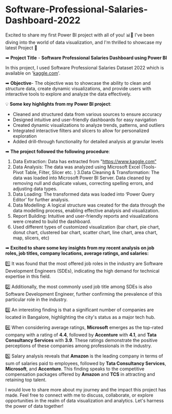 # Software-Professional-Salaries-Dashboard-2022

Excited to share my first Power BI project with all of you! 📊🚀
I've been diving into the world of data visualization, and I'm thrilled to showcase my latest Project 🌟

➡ **Project Title** - **Software Professional Salaries Dashboard using Power BI**

In this project, I used Software Professional Salaries Dataset 2022 which is available on '[kaggle.com](https://www.kaggle.com/)'.

➡ **Objective**- The objective was to showcase the ability to clean and structure data, create dynamic visualizations, and provide users with interactive tools to explore and analyze the data effectively.

💡 **Some key highlights from my Power BI project**:

- Cleaned and structured data from various sources to ensure accuracy
- Designed intuitive and user-friendly dashboards for easy navigation
- Created dynamic visualizations to analyze trends, patterns, and outliers
- Integrated interactive filters and slicers to allow for personalized exploration
- Added drill-through functionality for detailed analysis at granular levels

➡ **The project followed the following procedure**:

1. Data Extraction: Data has extracted from "https://www.kaggle.com”
2. Data Analysis: The data was analyzed using Microsoft Excel (Tools- Pivot Table, Filter, Slicer etc. )
3.Data Cleaning & Transformation: The data was loaded into Microsoft Power BI Server. Data cleaned by removing null and duplicate values, correcting spelling errors, and adjusting data types.
4. Data Loading: The transformed data was loaded into ‘Power Query Editor’ for further analysis.
5. Data Modelling: A logical structure was created for the data through the data modelling process, enabling effective analysis and visualization.
6. Report Building: Intuitive and user-friendly reports and visualizations were created to build the dashboard.
7. Used different types of customized visualization (bar chart, pie chart, donut chart, clustered bar chart, scatter chart, line chart, area chart, map, slicers, etc)

➡ **Excited to share some key insights from my recent analysis on job roles, job titles, company locations, average ratings, and salaries:**

1️⃣ It was found that the most offered job roles in the industry are Software Development Engineers (SDEs), indicating the high demand for technical expertise in this field.

2️⃣ Additionally, the most commonly used job title among SDEs is also Software Development Engineer, further confirming the prevalence of this particular role in the industry.

3️⃣ An interesting finding is that a significant number of companies are located in Bangalore, highlighting the city's status as a major tech hub.

4️⃣ When considering average ratings, **Microsoft** emerges as the top-rated company with a rating of **4.4**, followed by **Accenture** with **4.1**, and **Tata Consultancy Services** with **3.9**. These ratings demonstrate the positive perceptions of these companies among professionals in the industry.

5️⃣ Salary analysis reveals that **Amazon** is the leading company in terms of sum of salaries paid to employees, followed by **Tata Consultancy Services**, **Microsoft**, and **Accenture**. This finding speaks to the competitive compensation packages offered by **Amazon** and **TCS** in attracting and retaining top talent.

I would love to share more about my journey and the impact this project has made. Feel free to connect with me to discuss, collaborate, or explore opportunities in the realm of data visualization and analytics. Let's harness the power of data together!
